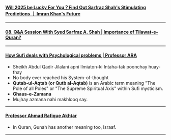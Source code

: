 #### [Will 2025 be Lucky For You？Find Out Sarfraz Shah's Stimulating Predictions ｜ Imran Khan's Future](https://www.youtube.com/watch?v=FeZQCNMPP_4)

***

#### [08. Q&A Session With Syed Sarfraz A. Shah | Importance of Tilawat-e-Quran?](https://www.youtube.com/watch?v=Q-BoK1oCfns)

***

#### [How Sufi deals with Psychological problems | Professor ARA](https://www.youtube.com/watch?v=fVYeVISIDcQ)
* Sheikh Abdul Qadir Jilalani apni Ilmiaton-ki Intaha-tak poonchay huay-thay
* No body ever reached his System-of-thought
* __Qutab-ul-Aqtab (or Qutb al-Aqtab)__ is an Arabic term meaning "The Pole of all Poles" or "The Supreme Spiritual Axis" within Sufi mysticism.
* __Ghaus-e-Zamana__
* Mujhay azmana nahi makhlooq say.

*** 

#### [ Professor Ahmad Rafique Akhtar](https://www.youtube.com/watch?v=pvrqASpPbs4)
* In Quran, Gunah has another meaning too, Israaf.

*** 
